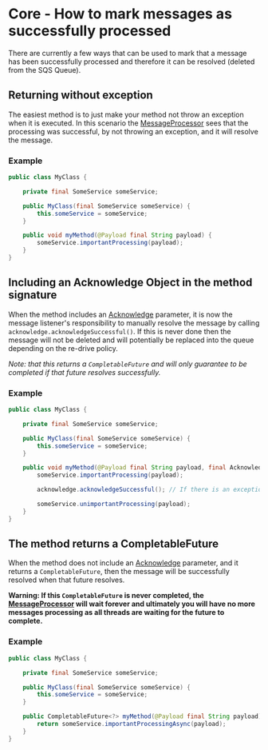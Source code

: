 # Core - How to mark messages as successfully processed

There are currently a few ways that can be used to mark that a message has been successfully processed and therefore it can be resolved (deleted from the
SQS Queue).

## Returning without exception

The easiest method is to just make your method not throw an exception when it is executed. In this scenario the
[MessageProcessor](../../../api/src/main/java/com/jashmore/sqs/processor/MessageProcessor.java) sees that the processing was successful, by not throwing
an exception, and it will resolve the message.

### Example

```java
public class MyClass {

    private final SomeService someService;

    public MyClass(final SomeService someService) {
        this.someService = someService;
    }

    public void myMethod(@Payload final String payload) {
        someService.importantProcessing(payload);
    }
}

```

## Including an Acknowledge Object in the method signature

When the method includes an [Acknowledge](../../../api/src/main/java/com/jashmore/sqs/processor/argument/Acknowledge.java) parameter,
it is now the message listener's responsibility to manually resolve the message by calling
`acknowledge.acknowledgeSuccessful()`. If this is never done then the message will not be deleted and will potentially be replaced into the queue
depending on the re-drive policy.

_Note: that this returns a `CompletableFuture` and will only guarantee to be completed if that future resolves successfully._

### Example

```java
public class MyClass {

    private final SomeService someService;

    public MyClass(final SomeService someService) {
        this.someService = someService;
    }

    public void myMethod(@Payload final String payload, final Acknowledge acknowledge) {
        someService.importantProcessing(payload);

        acknowledge.acknowledgeSuccessful(); // If there is an exception thrown from now on the message will still be a success

        someService.unimportantProcessing(payload);
    }
}

```

## The method returns a CompletableFuture

When the method does not include an [Acknowledge](../../../api/src/main/java/com/jashmore/sqs/processor/argument/Acknowledge.java)
parameter, and it returns a `CompletableFuture`, then the message will be successfully resolved when that future resolves.

**Warning: If this `CompletableFuture` is never completed, the [MessageProcessor](../../../api/src/main/java/com/jashmore/sqs/processor/MessageProcessor.java)
will wait forever and ultimately you will have no more messages processing as all threads are waiting for the future to complete.**

### Example

```java
public class MyClass {

    private final SomeService someService;

    public MyClass(final SomeService someService) {
        this.someService = someService;
    }

    public CompletableFuture<?> myMethod(@Payload final String payload) {
        return someService.importantProcessingAsync(payload);
    }
}

```
